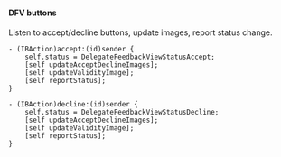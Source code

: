 #### DFV buttons

Listen to accept/decline buttons, update images, report status change.

```objc
- (IBAction)accept:(id)sender {
    self.status = DelegateFeedbackViewStatusAccept;
    [self updateAcceptDeclineImages];
    [self updateValidityImage];
    [self reportStatus];
}

- (IBAction)decline:(id)sender {
    self.status = DelegateFeedbackViewStatusDecline;
    [self updateAcceptDeclineImages];
    [self updateValidityImage];
    [self reportStatus];
}
```

